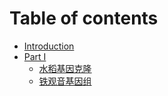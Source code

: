 # Table of contents

* [Introduction](README.md)
* [Part I](chapter/README.md)
  * [水稻基因克隆](水稻基因克隆.md)
  * [铁观音基因组](铁观音基因组.md)


